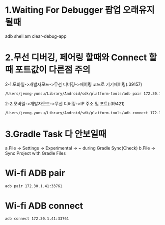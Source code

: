 # 1.Waiting For Debugger 팝업 오래유지될때
adb shell am clear-debug-app

# 2.무선 디버깅, 페어링 할때와 Connect 할때 포트값이 다른점 주의
2-1.모바일->개발자모드->무선 디버깅->페어링 코드로 기기페어링(:39157)
```zsh
/Users/jeong-yunsu/Library/Android/sdk/platform-tools/adb pair 172.30.1.41:39157
```
2-2.모바일->개발자모드->무선 디버깅->IP 주소 및 포트(:39421)
```zsh
/Users/jeong-yunsu/Library/Android/sdk/platform-tools/adb connect 172.30.1.41:39421
```

# 3.Gradle Task 다 안보일때
a.File -> Settings -> Experimental -> ~ during Gradle Sync(Check)
b.File -> Sync Project with Gradle Files

# Wi-fi ADB pair
```zsh
adb pair 172.30.1.41:33761
```

# Wi-fi ADB connect
```zsh
adb connect 172.30.1.41:33761
```
